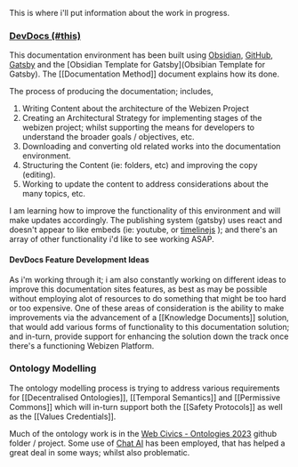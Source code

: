 This is where i'll put information about the work in progress.

### [DevDocs (#this)](https://devdocs.webizen.org/)
This documentation environment has been built using [Obsidian](https://obsidian.md/), [GitHub](https://github.com/), [Gatsby](https://www.gatsbyjs.com/) and the [Obsidian Template for Gatsby](Obsibian Template for Gatsby).  The [[Documentation Method]] document explains how its done.

The process of producing the documentation; includes,
1. Writing Content about the architecture of the Webizen Project
2. Creating an Architectural Strategy for implementing stages of the webizen project; whilst supporting the means for developers to understand the broader goals / objectives, etc.
3. Downloading and converting old related works into the documentation environment.
4. Structuring the Content (ie: folders, etc) and improving the copy (editing).
5. Working to update the content to address considerations about the many topics, etc.

I am learning how to improve the functionality of this environment and will make updates accordingly. The publishing system (gatsby) uses react and doesn't appear to like embeds (ie: youtube, or [timelinejs](https://timeline.knightlab.com/) ); and there's an array of other functionality i'd like to see working ASAP.

#### DevDocs Feature Development Ideas

As i'm working through it; i am also constantly working on different ideas to improve this documentation sites features, as best as may be possible without employing alot of resources to do something that might be too hard or too expensive.  One of these areas of consideration is the ability to make improvements via the advancement of a [[Knowledge Documents]] solution, that would add various forms of functionality to this documentation solution; and in-turn, provide support for enhancing the solution down the track once there's a functioning Webizen Platform. 

### Ontology Modelling
The ontology modelling process is trying to address various requirements for [[Decentralised Ontologies]], [[Temporal Semantics]] and [[Permissive Commons]] which will in-turn support both the [[Safety Protocols]] as well as the [[Values Credentials]].

Much of the ontology work is in the [Web Civics - Ontologies 2023](https://github.com/WebCivics/ontologies/tree/2023) github folder / project. Some use of [Chat AI](https://chat.openai.com/) has been employed, that has helped a great deal in some ways; whilst also problematic.  

